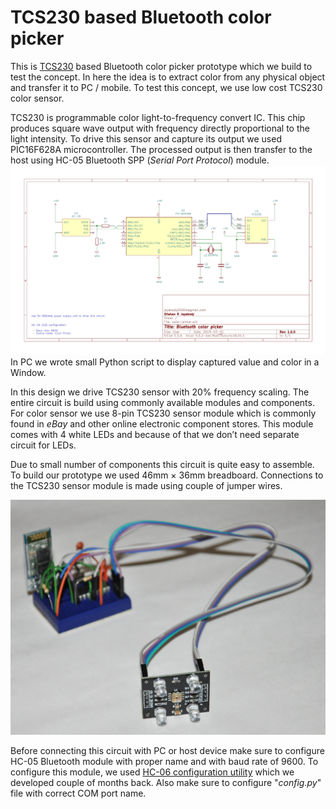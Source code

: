 
# TCS230 based Bluetooth color picker

This is [TCS230](https://ams.com/documents/20143/36005/ColorSensors_AN000518_1-00.pdf) based Bluetooth color picker prototype which we build to test the concept. In here the idea is to extract color from any physical object and transfer it to PC / mobile. To test this concept, we use low cost TCS230 color sensor. 

TCS230 is programmable color light-to-frequency convert IC. This chip produces square wave output with frequency directly proportional to the light intensity. To drive this sensor and capture its output we used PIC16F628A microcontroller. The processed output is then transfer to the host using HC-05 Bluetooth SPP (*Serial Port Protocol*) module.
![Schematic of TCS230 based color picker](https://github.com/dilshan/tcs230-color-picker/raw/master/schematic/color-picker.png)In PC we wrote small Python script to display captured value and color in a Window. 

In this design we drive TCS230 sensor with 20% frequency scaling. The entire circuit is build using commonly available modules and components. For color sensor we use 8-pin TCS230 sensor module which is commonly found in *eBay* and other online electronic component stores. This module comes with 4 white LEDs and because of that we don’t need separate circuit for LEDs. 

Due to small number of components this circuit is quite easy to assemble. To build our prototype we used 46mm × 36mm breadboard. Connections to the TCS230 sensor module is made using couple of jumper wires. 

![Prototype version of Bluetooth color picker](https://github.com/dilshan/tcs230-color-picker/raw/master/resource/prototype-rev-1.jpg)

Before connecting this circuit with PC or host device make sure to configure HC-05 Bluetooth module with proper name and with baud rate of 9600. To configure this module, we used [HC-06 configuration utility](https://github.com/dilshan/hc6-config) which we developed couple of months back. Also make sure to configure "*config.py*" file with correct COM port name. 


